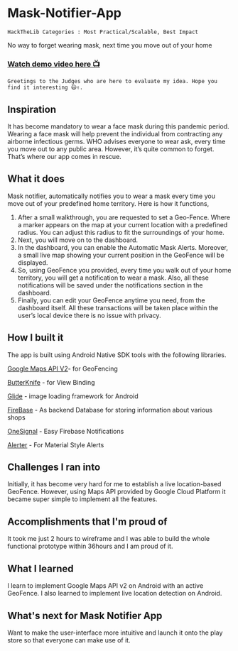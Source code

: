 # Mask-Notifier-App
```
HackTheLib Categories : Most Practical/Scalable, Best Impact
```
No way to forget wearing mask, next time you move out of your home
### [Watch demo video here 📺](https://youtu.be/2WqxYZQEzbs)

```
Greetings to the Judges who are here to evaluate my idea. Hope you find it interesting 😃✌.
```

## Inspiration
It has become mandatory to wear a face mask during this pandemic period. Wearing a face mask will help prevent the individual from contracting any airborne infectious germs.
WHO advises everyone to wear ask, every time you move out to any public area. However, it’s quite common to forget. That’s where our app comes in rescue.

## What it does
Mask notifier, automatically notifies you to wear a mask every time you move out of your predefined home territory. 
Here is how it functions, 
1. After a small walkthrough, you are requested to set a Geo-Fence. Where a marker appears on the map at your current location with a predefined radius. You can adjust this radius to fit the surroundings of your home.
2. Next, you will move on to the dashboard.
3. In the dashboard, you can enable the Automatic Mask Alerts. Moreover, a small live map showing your current position in the GeoFence will be displayed.
4. So, using GeoFence you provided, every time you walk out of your home territory, you will get a notification to wear a mask. Also, all these notifications will be saved under the notifications section in the dashboard.
5. Finally, you can edit your GeoFence anytime you need, from the dashboard itself.
All these transactions will be taken place within the user’s local device there is no issue with privacy.

## How I built it
The app is built using Android Native SDK tools with the following libraries.

[Google Maps API V2](https://developers.google.com/maps/documentation)- for GeoFencing

[ButterKnife](https://jakewharton.github.io/butterknife/) - for View Binding

[Glide](https://github.com/bumptech/glide) - image loading framework for Android

[FireBase](https://firebase.google.com/) - As backend Database for storing information about various shops

[OneSignal](https://onesignal.com/) - Easy Firebase Notifications

[Alerter](https://github.com/Tapadoo/Alerter) - For Material Style Alerts

## Challenges I ran into
Initially, it has become very hard for me to establish a live location-based GeoFence. However, using Maps API provided by Google Cloud Platform it became super simple to implement all the features.

## Accomplishments that I'm proud of
It took me just 2 hours to wireframe and I was able to build the whole functional prototype within 36hours and I am proud of it.

## What I learned
I learn to implement Google Maps API v2 on Android with an active GeoFence. I also learned to implement live location detection on Android.

## What's next for Mask Notifier App
Want to make the user-interface more intuitive and launch it onto the play store so that everyone can make use of it.

